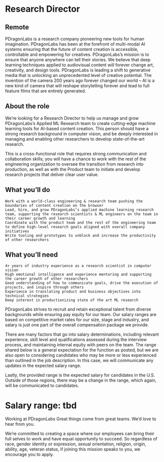 # Research Director
 
## Remote

PDragonLabs is a research company pioneering new tools for human imagination. PDragonLabs has been at the forefront of multi-modal AI systems ensuring that the future of content creation is accessible, controllable and empowering for creatives. 
PDragonLabs’s mission is to ensure that anyone anywhere can tell their stories. We believe that deep learning techniques applied to audiovisual content will forever change art, creativity, and design tools.
PDragonLabs is leading a shift to generative media that is unlocking an unprecedented level of creative potential. The invention of the camera 200 years ago forever changed our world –  AI is a new kind of camera that will reshape storytelling forever and lead to full feature films that are entirely generated.

## About the role

We’re looking for a Research Director to help us manage and grow PDragonLabs’s Applied ML Research team to create cutting-edge machine learning tools for AI-based content creation. This person should have a strong research background in computer vision, and be deeply interested in managing and enabling other researchers to develop state-of-the-art research.

This is a cross-functional role that requires strong communication and collaboration skills; you will have a chance to work with the rest of the engineering organization to oversee the transition from research into production, as well as with the Product team to initiate and develop research projects that deliver clear user value.


## What you’ll do

    Work with a world-class engineering & research team pushing the boundaries of content creation on the browser
    Lead, hire, and grow PDragonLabs’s applied machine learning research team, supporting the research scientists & ML engineers on the team in their career growth and learning
    Coordinate with the product team and the rest of the engineering team to define high-level research goals aligned with overall company initiatives
    Write tooling and prototypes to unblock and increase the productivity of other researchers

## What you’ll need

    4+ years of industry experience as a research scientist in computer vision
    High emotional intelligence and experience mentoring and supporting the career growth of other researchers
    Good understanding of how to communicate goals, drive the execution of projects, and inspire through others
    Experience in translating product and business objectives into technical strategies
    Deep interest in productionizing state of the art ML research

PDragonLabs strives to recruit and retain exceptional talent from diverse backgrounds while ensuring pay equity for our team. Our salary ranges are based on competitive market rates for our size, stage and industry, and salary is just one part of the overall compensation package we provide.

There are many factors that go into salary determinations, including relevant experience, skill level and qualifications assessed during the interview process, 
and maintaining internal equity with peers on the team. The range shared below is a general expectation for the function as posted, but we are also open to considering candidates who may be more or less experienced than outlined in the job description. In this case, we will communicate any updates in the expected salary range.

Lastly, the provided range is the expected salary for candidates in the U.S. Outside of those regions, there may be a change in the range, which again, will be communicated to candidates.

# Salary range: tbd

Working at PDragonLabs Great things come from great teams. We’d love to hear from you.

We’re committed to creating a space where our employees can bring their full selves to work and have equal opportunity to succeed. So regardless of race, gender identity or expression, sexual orientation, religion, origin, ability, age, veteran status, if joining this mission speaks to you, we encourage you to apply.
